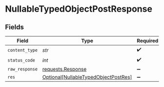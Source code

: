 # NullableTypedObjectPostResponse


## Fields

| Field                                                                                         | Type                                                                                          | Required                                                                                      | Description                                                                                   |
| --------------------------------------------------------------------------------------------- | --------------------------------------------------------------------------------------------- | --------------------------------------------------------------------------------------------- | --------------------------------------------------------------------------------------------- |
| `content_type`                                                                                | *str*                                                                                         | :heavy_check_mark:                                                                            | N/A                                                                                           |
| `status_code`                                                                                 | *int*                                                                                         | :heavy_check_mark:                                                                            | N/A                                                                                           |
| `raw_response`                                                                                | [requests.Response](https://requests.readthedocs.io/en/latest/api/#requests.Response)         | :heavy_minus_sign:                                                                            | N/A                                                                                           |
| `res`                                                                                         | [Optional[NullableTypedObjectPostRes]](../../models/operations/nullabletypedobjectpostres.md) | :heavy_minus_sign:                                                                            | OK                                                                                            |